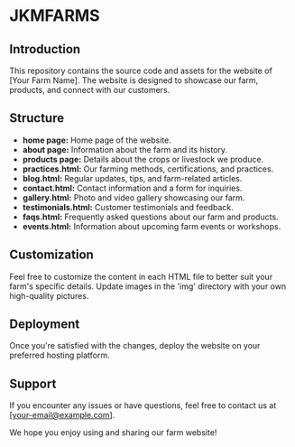 # JKMFARMS

## Introduction
This repository contains the source code and assets for the website of [Your Farm Name]. The website is designed to showcase our farm, products, and connect with our customers.



## Structure
- **home page:** Home page of the website.
- **about page:** Information about the farm and its history.
- **products page:** Details about the crops or livestock we produce.
- **practices.html:** Our farming methods, certifications, and practices.
- **blog.html:** Regular updates, tips, and farm-related articles.
- **contact.html:** Contact information and a form for inquiries.
- **gallery.html:** Photo and video gallery showcasing our farm.
- **testimonials.html:** Customer testimonials and feedback.
- **faqs.html:** Frequently asked questions about our farm and products.
- **events.html:** Information about upcoming farm events or workshops.

## Customization
Feel free to customize the content in each HTML file to better suit your farm's specific details. Update images in the 'img' directory with your own high-quality pictures.

## Deployment
Once you're satisfied with the changes, deploy the website on your preferred hosting platform.

## Support
If you encounter any issues or have questions, feel free to contact us at [your-email@example.com].

We hope you enjoy using and sharing our farm website!

